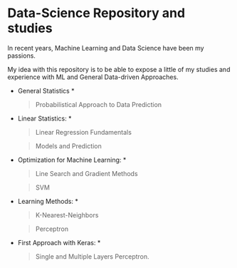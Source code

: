 # Data-Science Repository and studies

In recent years, Machine Learning and Data Science have been my passions.

My idea with this repository is to be able to expose a little of my studies and experience with ML and General Data-driven Approaches.


* General Statistics *
  > Probabilistical Approach to Data Prediction

* Linear Statistics: *
  > Linear Regression Fundamentals
  
  > Models and Prediction

* Optimization for Machine Learning: *
  > Line Search and Gradient Methods
  
  > SVM

* Learning Methods: *
  > K-Nearest-Neighbors
  
  > Perceptron

* First Approach with Keras: *
  > Single and Multiple Layers Perceptron.
